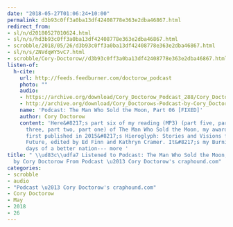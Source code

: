 ```yaml
---
date: "2018-05-27T01:06:24+10:00"
permalink: d3b93c0ff3a0ba13df42408778e363e2dba46867.html
redirect_from:
- sl/n/d20180527010624.html
- sl/n/s/hd3b93c0ff3a0ba13df42408778e363e2dba46867.html
- scrobble/2018/05/26/d3b93c0ff3a0ba13df42408778e363e2dba46867.html
- sl/n/s/ZNVdqWY5vC7.html
- scrobble/Cory-Doctorow//d3b93c0ff3a0ba13df42408778e363e2dba46867.html
listen-of:
  h-cite:
    url: http://feeds.feedburner.com/doctorow_podcast
    photo: ""
    audio:
    - https://archive.org/download/Cory_Doctorow_Podcast_288/Cory_Doctorow_Podcast_288_-_The_Man_Who_Sold_the_Moon_06.mp3
    - http://archive.org/download/Cory_Doctorows-Podcast-by-Cory_Doctorow/Cory_Doctorow_Podcast_288_-_The_Man_Who_Sold_the_Moon_06.mp3
    name: 'Podcast: The Man Who Sold the Moon, Part 06 [FIXED]'
    author: Cory Doctorow
    content: 'Here&#8217;s part six of my reading (MP3) (part five, part four, part
      three, part two, part one) of The Man Who Sold the Moon, my award-winning novella
      first published in 2015&#8217;s Hieroglyph: Stories and Visions for a Better
      Future, edited by Ed Finn and Kathryn Cramer. It&#8217;s my Burning Man/maker/first
      days of a better nation--- more '
title: " \\ud83c\\udfa7 Listened to Podcast: The Man Who Sold the Moon, Part 06 [FIXED]
  by Cory Doctorow From Podcast \u2013 Cory Doctorow's craphound.com"
categories:
- scrobble
- audio
- "Podcast \u2013 Cory Doctorow's craphound.com"
- Cory Doctorow
- May
- 2018
- 26
---
```

